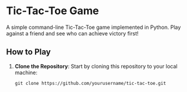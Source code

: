 # Tic-Tac-Toe Game

A simple command-line Tic-Tac-Toe game implemented in Python. Play against a friend and see who can achieve victory first!

## How to Play

1. **Clone the Repository**: Start by cloning this repository to your local machine:

   ```shell
   git clone https://github.com/yourusername/tic-tac-toe.git
